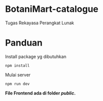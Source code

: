 # BotaniMart-catalogue
Tugas Rekayasa Perangkat Lunak

# Panduan
Install package yg dibutuhkan
```
npm install
```

Mulai server
```
npm run dev
```

**File Frontend ada di folder ***public***.**